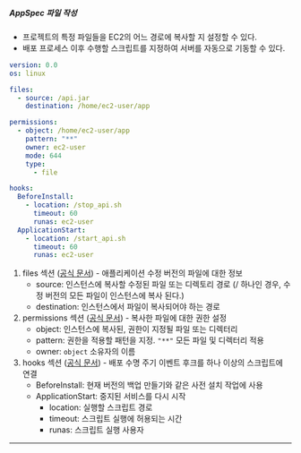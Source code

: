 ##### AppSpec 파일 작성

* 프로젝트의 특정 파일들을 EC2의 어느 경로에 복사할 지 설정할 수 있다.
* 배포 프로세스 이후 수행할 스크립트를 지정하여 서버를 자동으로 기동할 수 있다.

```yaml
version: 0.0
os: linux

files:
  - source: /api.jar
    destination: /home/ec2-user/app

permissions:
  - object: /home/ec2-user/app
    pattern: "**"
    owner: ec2-user
    mode: 644
    type:
      - file

hooks:
  BeforeInstall:
    - location: /stop_api.sh
      timeout: 60
      runas: ec2-user
  ApplicationStart:
    - location: /start_api.sh
      timeout: 60
      runas: ec2-user
```

1. files 섹션 ([공식 문서](https://docs.aws.amazon.com/ko_kr/codedeploy/latest/userguide/reference-appspec-file-structure-files.html)) - 애플리케이션 수정 버전의 파일에 대한 정보
   * source: 인스턴스에 복사할 수정된 파일 또는 디렉토리 경로 (/ 하나인 경우, 수정 버전의 모든 파일이 인스턴스에 복사 된다.)
   * destination: 인스턴스에서 파일이 복사되어야 하는 경로
2. permissions 섹션 ([공식 문서](https://docs.aws.amazon.com/ko_kr/codedeploy/latest/userguide/reference-appspec-file-structure-permissions.html)) - 복사한 파일에 대한 권한 설정
   * object: 인스턴스에 복사된, 권한이 지정될 파일 또는 디렉터리
   * pattern: 권한을 적용할 패턴을 지정. `"**"` 모든 파일 및 디렉터리 적용
   * owner: `object` 소유자의 이름
3. hooks 섹션 ([공식 문서](https://docs.aws.amazon.com/ko_kr/codedeploy/latest/userguide/reference-appspec-file-structure-hooks.html#appspec-hooks-server)) - 배포 수명 주기 이벤트 후크를 하나 이상의 스크립트에 연결
   * BeforeInstall: 현재 버전의 백업 만들기와 같은 사전 설치 작업에 사용
   * ApplicationStart: 중지된 서비스를 다시 시작
     * location: 실행할 스크립트 경로
     * timeout: 스크립트 실행에 허용되는 시간
     * runas: 스크립트 실행 사용자

---



